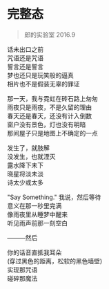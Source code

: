 # 完整态

> 郎的实验室 2016.9

话未出口之前  
咒语还是咒语  
誓言还是誓言  
梦也还只是玩笑般的逼真  
相片也不是假装无辜的罪证

那一天，我与霓虹在砖石路上匆匆  
雨夜只是雨夜，不是久留的理由  
春天还是春天，还没有计入倒数  
窗户没有景色，灯也没有明暗  
那间屋子只是地图上不确定的一点

发生了，就肢解  
没发生，也就湮灭  
露水降下未下  
晓星将淡未淡  
诗太少或太多

"Say Something." 我说，然后等待  
意义在那一秒里完满  
像雨夜里从睡梦中醒来  
听见雨声前那一刻空白

———然后

你的话音直抵我耳朵  
(穿过黑色的距离，松软的黑色墙壁)  
实现那咒语  
碰碎那魔法